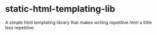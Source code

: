 # static-html-templating-lib
A simple html templating library that makes writing repetitive html a little less repetitive.
